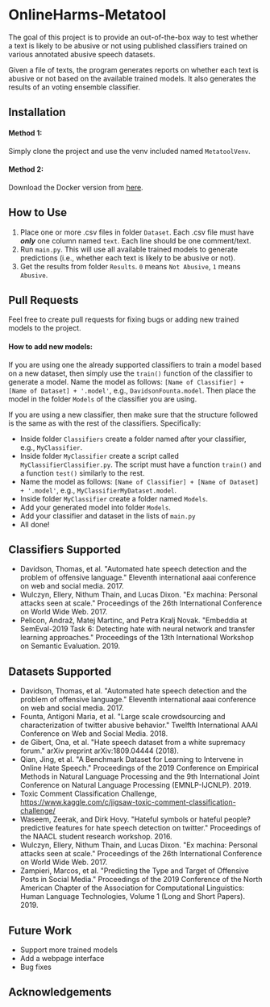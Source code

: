 # OnlineHarms-Metatool

The goal of this project is to provide an out-of-the-box way to test whether a text is likely to be abusive or not using published classifiers trained on various annotated abusive speech datasets. 

Given a file of texts, the program generates reports on whether each text is abusive or not based on the available trained models. It also generates the results of an voting ensemble classifier. 

## Installation 

#### Method 1:

Simply clone the project and use the venv included named `MetatoolVenv`. 

#### Method 2:

Download the Docker version from [here](). 

## How to Use

1. Place one or more .csv files in folder `Dataset`. Each .csv file must have **_only_** one column named `text`. Each line should be one comment/text. 
2. Run `main.py`. This will use all available trained models to generate predictions (i.e., whether each text is likely to be abusive or not). 
3. Get the results from folder `Results`. `0` means `Not Abusive`, `1` means `Abusive`.  

## Pull Requests

Feel free to create pull requests for fixing bugs or adding new trained models to the project. 

#### How to add new models: 

If you are using one the already supported classifiers to train a model based on a new dataset, then simply use the `train()` function of the classifier to generate a model. Name the model as follows: `[Name of Classifier] + [Name of Dataset] + '.model'`, e.g., `DavidsonFounta.model`. Then place the model in the folder `Models` of the classifier you are using.

If you are using a new classifier, then make sure that the structure followed is the same as with the rest of the classifiers. Specifically:
- Inside folder `Classifiers` create a folder named after your classifier, e.g., `MyClassifier`.
- Inside folder `MyClassifier` create a script called `MyClassifierClassifier.py`. The script must have a function `train()` and a function `test()` similarly to the rest. 
- Name the model as follows: `[Name of Classifier] + [Name of Dataset] + '.model'`, e.g., `MyClassifierMyDataset.model`.
- Inside folder `MyClassifier` create a folder named `Models`. 
- Add your generated model into folder `Models`. 
- Add your classifier and dataset in the lists of `main.py`
- All done! 

## Classifiers Supported

- Davidson, Thomas, et al. "Automated hate speech detection and the problem of offensive language." Eleventh international aaai conference on web and social media. 2017.
- Wulczyn, Ellery, Nithum Thain, and Lucas Dixon. "Ex machina: Personal attacks seen at scale." Proceedings of the 26th International Conference on World Wide Web. 2017.
- Pelicon, Andraž, Matej Martinc, and Petra Kralj Novak. "Embeddia at SemEval-2019 Task 6: Detecting hate with neural network and transfer learning approaches." Proceedings of the 13th International Workshop on Semantic Evaluation. 2019.

## Datasets Supported

- Davidson, Thomas, et al. "Automated hate speech detection and the problem of offensive language." Eleventh international aaai conference on web and social media. 2017.
- Founta, Antigoni Maria, et al. "Large scale crowdsourcing and characterization of twitter abusive behavior." Twelfth International AAAI Conference on Web and Social Media. 2018.
- de Gibert, Ona, et al. "Hate speech dataset from a white supremacy forum." arXiv preprint arXiv:1809.04444 (2018).
- Qian, Jing, et al. "A Benchmark Dataset for Learning to Intervene in Online Hate Speech." Proceedings of the 2019 Conference on Empirical Methods in Natural Language Processing and the 9th International Joint Conference on Natural Language Processing (EMNLP-IJCNLP). 2019.
- Toxic Comment Classification Challenge, https://www.kaggle.com/c/jigsaw-toxic-comment-classification-challenge/
- Waseem, Zeerak, and Dirk Hovy. "Hateful symbols or hateful people? predictive features for hate speech detection on twitter." Proceedings of the NAACL student research workshop. 2016.
- Wulczyn, Ellery, Nithum Thain, and Lucas Dixon. "Ex machina: Personal attacks seen at scale." Proceedings of the 26th International Conference on World Wide Web. 2017.
- Zampieri, Marcos, et al. "Predicting the Type and Target of Offensive Posts in Social Media." Proceedings of the 2019 Conference of the North American Chapter of the Association for Computational Linguistics: Human Language Technologies, Volume 1 (Long and Short Papers). 2019.

## Future Work
- Support more trained models
- Add a webpage interface 
- Bug fixes

## Acknowledgements
